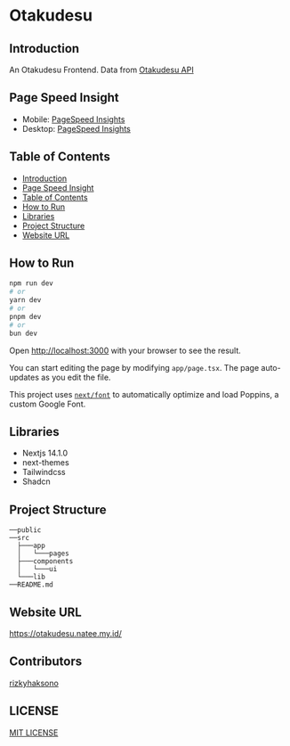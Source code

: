 # Otakudesu

## Introduction

An Otakudesu Frontend. Data from [Otakudesu API](https://github.com/rizkyhaksono/otakudesu-be)

## Page Speed Insight

- Mobile: [PageSpeed Insights](https://pagespeed.web.dev/analysis/https-otakudesu-natee-my-id/yauysij5um?form_factor=mobile)
- Desktop: [PageSpeed Insights](https://pagespeed.web.dev/analysis/https-otakudesu-natee-my-id/yauysij5um?form_factor=desktop)

## Table of Contents

- [Introduction](#introduction)
- [Page Speed Insight](#page-speed-insight)
- [Table of Contents](#table-of-contents)
- [How to Run](#how-to-run)
- [Libraries](#libraries)
- [Project Structure](#project-structure)
- [Website URL](#website-url)

## How to Run

```bash
npm run dev
# or
yarn dev
# or
pnpm dev
# or
bun dev
```

Open [http://localhost:3000](http://localhost:3000) with your browser to see the result.

You can start editing the page by modifying `app/page.tsx`. The page auto-updates as you edit the file.

This project uses [`next/font`](https://nextjs.org/docs/basic-features/font-optimization) to automatically optimize and load Poppins, a custom Google Font.

## Libraries

- Nextjs 14.1.0
- next-themes
- Tailwindcss
- Shadcn

## Project Structure

```basb
──public
──src
  ├───app
  │   └───pages
  ├───components
  │   └───ui
  └───lib
──README.md
```

## Website URL

<https://otakudesu.natee.my.id/>

## Contributors

[rizkyhaksono](https://github.com/rizkyhaksono)

## LICENSE

[MIT LICENSE](./LICENSE)
